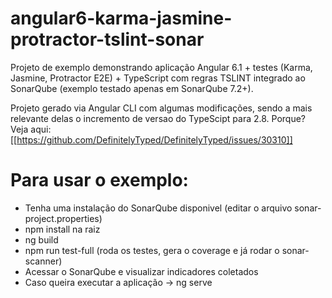# angular6-karma-jasmine-protractor-tslint-sonar
Projeto de exemplo demonstrando aplicação Angular 6.1 + testes (Karma, Jasmine, Protractor E2E) + TypeScript com regras TSLINT integrado ao SonarQube (exemplo testado apenas em SonarQube 7.2+).

Projeto gerado via Angular CLI com algumas modificações, sendo a mais relevante delas o incremento de versao do TypeScipt para 2.8. Porque? Veja aqui: [[https://github.com/DefinitelyTyped/DefinitelyTyped/issues/30310]]

# Para usar o exemplo:

- Tenha uma instalação do SonarQube disponivel (editar o arquivo sonar-project.properties)
- npm install na raiz
- ng build
- npm run test-full (roda os testes, gera o coverage e já rodar o sonar-scanner)
- Acessar o SonarQube e visualizar indicadores coletados
- Caso queira executar a aplicação -> ng serve

